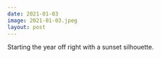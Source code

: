 ```yaml
---
date: 2021-01-03
image: 2021-01-03.jpeg
layout: post
---
```


Starting the year off right with a sunset silhouette.
